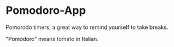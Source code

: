 # Pomodoro-App
Pomorodo timers, a great way to remind yourself to take breaks.

"Pomodoro" means tomato in Italian.
